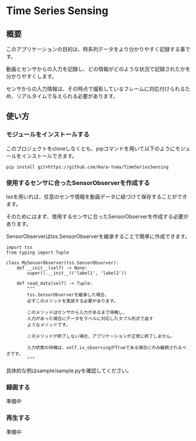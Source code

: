 # Time Series Sensing
## 概要
このアプリケーションの目的は、時系列データをより分かりやすく記録する事です。

動画とセンサからの入力を記録し、どの情報がどのような状況で記録されたかを分かりやすくします。

センサからの入力情報は、その時点で撮影しているフレームに対応付けられるため、リアルタイムで与えられる必要があります。

## 使い方
### モジュールをインストールする
このプロジェクトをcloneしなくとも、pipコマンドを用いて以下のようにモジュールをインストールできます。

```
pip install git+https://github.com/Hara-Yuma/TimeSeriesSensing
```

### 使用するセンサに合ったSensorObserverを作成する
tssを用いれば、任意のセンサ情報を動画データに紐づけて保存することができます。

そのためにはまず、使用するセンサに合ったSensorObserverを作成する必要があります。

SensorObserverはtss.SensorObserverを継承することで簡単に作成できます。

```
import tss
from typing import Tuple

class MySensorObserver(tss.SensorObserver):
    def __init__(self) -> None:
        super().__init__(('label1', 'label2'))

    def read_data(self) -> Tuple:
        """
        tss.SensorObserverを継承した場合、
        必ずこのメソッドを実装する必要があります。

        このメソッドはセンサから入力があるまで待機し、
        入力があった場合にデータをラベルに対応したタプル形式で返す
        ようなメソッドです。

        このメソッドが終了しない場合、アプリケーションが正常に終了しません。

        入力状態の待機は、self.is_observingがTrueである場合にのみ継続されるべきです。
        """
```

具体的な例はsample/sample.pyを確認してください。

### 録画する
準備中

### 再生する
準備中